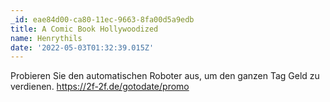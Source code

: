 ```yaml
---
_id: eae84d00-ca80-11ec-9663-8fa00d5a9edb
title: A Comic Book Hollywoodized
name: Henrythils
date: '2022-05-03T01:32:39.015Z'
---
```

Probieren Sie den automatischen Roboter aus, um den ganzen Tag Geld zu verdienen. https://2f-2f.de/gotodate/promo
